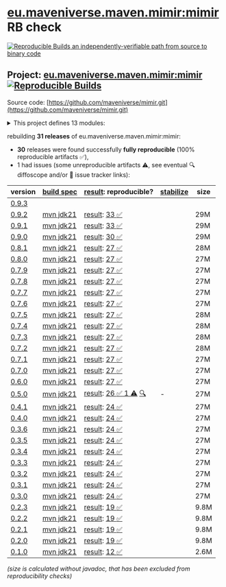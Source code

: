 [eu.maveniverse.maven.mimir:mimir](https://central.sonatype.com/artifact/eu.maveniverse.maven.mimir/mimir/versions) RB check
=======

[![Reproducible Builds](https://reproducible-builds.org/images/logos/rb.svg) an independently-verifiable path from source to binary code](https://reproducible-builds.org/)

## Project: [eu.maveniverse.maven.mimir:mimir](https://central.sonatype.com/artifact/eu.maveniverse.maven.mimir/mimir/versions) [![Reproducible Builds](https://img.shields.io/endpoint?url=https://raw.githubusercontent.com/jvm-repo-rebuild/reproducible-central/master/content/eu/maveniverse/maven/mimir/badge.json)](https://github.com/jvm-repo-rebuild/reproducible-central/blob/master/content/eu/maveniverse/maven/mimir/README.md)

Source code: [https://github.com/maveniverse/mimir.git](https://github.com/maveniverse/mimir.git)

<details><summary>This project defines 13 modules:</summary>

* [eu.maveniverse.maven.mimir.node:bundle](https://central.sonatype.com/artifact/eu.maveniverse.maven.mimir.node/bundle/overview)
* [eu.maveniverse.maven.mimir.node:daemon](https://central.sonatype.com/artifact/eu.maveniverse.maven.mimir.node/daemon/overview)
* [eu.maveniverse.maven.mimir.node:file](https://central.sonatype.com/artifact/eu.maveniverse.maven.mimir.node/file/overview)
* [eu.maveniverse.maven.mimir.node:jgroups](https://central.sonatype.com/artifact/eu.maveniverse.maven.mimir.node/jgroups/overview)
* [eu.maveniverse.maven.mimir.node:minio](https://central.sonatype.com/artifact/eu.maveniverse.maven.mimir.node/minio/overview)
* [eu.maveniverse.maven.mimir.node:node](https://central.sonatype.com/artifact/eu.maveniverse.maven.mimir.node/node/overview)
* [eu.maveniverse.maven.mimir:core](https://central.sonatype.com/artifact/eu.maveniverse.maven.mimir/core/overview)
* [eu.maveniverse.maven.mimir:daemon](https://central.sonatype.com/artifact/eu.maveniverse.maven.mimir/daemon/overview)
* [eu.maveniverse.maven.mimir:daemon-protocol](https://central.sonatype.com/artifact/eu.maveniverse.maven.mimir/daemon-protocol/overview)
* [eu.maveniverse.maven.mimir:extension](https://central.sonatype.com/artifact/eu.maveniverse.maven.mimir/extension/overview)
* [eu.maveniverse.maven.mimir:extension3](https://central.sonatype.com/artifact/eu.maveniverse.maven.mimir/extension3/overview)
* [eu.maveniverse.maven.mimir:mimir](https://central.sonatype.com/artifact/eu.maveniverse.maven.mimir/mimir/overview)
* [eu.maveniverse.maven.mimir:testing](https://central.sonatype.com/artifact/eu.maveniverse.maven.mimir/testing/overview)
</details>

rebuilding **31 releases** of eu.maveniverse.maven.mimir:mimir:
- **30** releases were found successfully **fully reproducible** (100% reproducible artifacts :white_check_mark:),
- 1 had issues (some unreproducible artifacts :warning:, see eventual :mag: diffoscope and/or :memo: issue tracker links):

| version | [build spec](/BUILDSPEC.md) | [result](https://reproducible-builds.org/docs/jvm/): reproducible? | [stabilize](https://github.com/google/oss-rebuild/blob/main/cmd/stabilize/README.md) | size |
| -- | --------- | ------ | ------ | -- |
| [0.9.3](https://central.sonatype.com/artifact/eu.maveniverse.maven.mimir/mimir/0.9.3/pom) | | | |
| [0.9.2](https://central.sonatype.com/artifact/eu.maveniverse.maven.mimir/mimir/0.9.2/pom) | [mvn jdk21](mimir-0.9.2.buildspec) | [result](mimir-0.9.2.buildinfo): [33 :white_check_mark: ](mimir-0.9.2.buildcompare) | | 29M |
| [0.9.1](https://central.sonatype.com/artifact/eu.maveniverse.maven.mimir/mimir/0.9.1/pom) | [mvn jdk21](mimir-0.9.1.buildspec) | [result](mimir-0.9.1.buildinfo): [33 :white_check_mark: ](mimir-0.9.1.buildcompare) | | 29M |
| [0.9.0](https://central.sonatype.com/artifact/eu.maveniverse.maven.mimir/mimir/0.9.0/pom) | [mvn jdk21](mimir-0.9.0.buildspec) | [result](mimir-0.9.0.buildinfo): [30 :white_check_mark: ](mimir-0.9.0.buildcompare) | | 29M |
| [0.8.1](https://central.sonatype.com/artifact/eu.maveniverse.maven.mimir/mimir/0.8.1/pom) | [mvn jdk21](mimir-0.8.1.buildspec) | [result](mimir-0.8.1.buildinfo): [27 :white_check_mark: ](mimir-0.8.1.buildcompare) | | 28M |
| [0.8.0](https://central.sonatype.com/artifact/eu.maveniverse.maven.mimir/mimir/0.8.0/pom) | [mvn jdk21](mimir-0.8.0.buildspec) | [result](mimir-0.8.0.buildinfo): [27 :white_check_mark: ](mimir-0.8.0.buildcompare) | | 27M |
| [0.7.9](https://central.sonatype.com/artifact/eu.maveniverse.maven.mimir/mimir/0.7.9/pom) | [mvn jdk21](mimir-0.7.9.buildspec) | [result](mimir-0.7.9.buildinfo): [27 :white_check_mark: ](mimir-0.7.9.buildcompare) | | 27M |
| [0.7.8](https://central.sonatype.com/artifact/eu.maveniverse.maven.mimir/mimir/0.7.8/pom) | [mvn jdk21](mimir-0.7.8.buildspec) | [result](mimir-0.7.8.buildinfo): [27 :white_check_mark: ](mimir-0.7.8.buildcompare) | | 27M |
| [0.7.7](https://central.sonatype.com/artifact/eu.maveniverse.maven.mimir/mimir/0.7.7/pom) | [mvn jdk21](mimir-0.7.7.buildspec) | [result](mimir-0.7.7.buildinfo): [27 :white_check_mark: ](mimir-0.7.7.buildcompare) | | 27M |
| [0.7.6](https://central.sonatype.com/artifact/eu.maveniverse.maven.mimir/mimir/0.7.6/pom) | [mvn jdk21](mimir-0.7.6.buildspec) | [result](mimir-0.7.6.buildinfo): [27 :white_check_mark: ](mimir-0.7.6.buildcompare) | | 27M |
| [0.7.5](https://central.sonatype.com/artifact/eu.maveniverse.maven.mimir/mimir/0.7.5/pom) | [mvn jdk21](mimir-0.7.5.buildspec) | [result](mimir-0.7.5.buildinfo): [27 :white_check_mark: ](mimir-0.7.5.buildcompare) | | 28M |
| [0.7.4](https://central.sonatype.com/artifact/eu.maveniverse.maven.mimir/mimir/0.7.4/pom) | [mvn jdk21](mimir-0.7.4.buildspec) | [result](mimir-0.7.4.buildinfo): [27 :white_check_mark: ](mimir-0.7.4.buildcompare) | | 28M |
| [0.7.3](https://central.sonatype.com/artifact/eu.maveniverse.maven.mimir/mimir/0.7.3/pom) | [mvn jdk21](mimir-0.7.3.buildspec) | [result](mimir-0.7.3.buildinfo): [27 :white_check_mark: ](mimir-0.7.3.buildcompare) | | 28M |
| [0.7.2](https://central.sonatype.com/artifact/eu.maveniverse.maven.mimir/mimir/0.7.2/pom) | [mvn jdk21](mimir-0.7.2.buildspec) | [result](mimir-0.7.2.buildinfo): [27 :white_check_mark: ](mimir-0.7.2.buildcompare) | | 28M |
| [0.7.1](https://central.sonatype.com/artifact/eu.maveniverse.maven.mimir/mimir/0.7.1/pom) | [mvn jdk21](mimir-0.7.1.buildspec) | [result](mimir-0.7.1.buildinfo): [27 :white_check_mark: ](mimir-0.7.1.buildcompare) | | 27M |
| [0.7.0](https://central.sonatype.com/artifact/eu.maveniverse.maven.mimir/mimir/0.7.0/pom) | [mvn jdk21](mimir-0.7.0.buildspec) | [result](mimir-0.7.0.buildinfo): [27 :white_check_mark: ](mimir-0.7.0.buildcompare) | | 27M |
| [0.6.0](https://central.sonatype.com/artifact/eu.maveniverse.maven.mimir/mimir/0.6.0/pom) | [mvn jdk21](mimir-0.6.0.buildspec) | [result](mimir-0.6.0.buildinfo): [27 :white_check_mark: ](mimir-0.6.0.buildcompare) | | 27M |
| [0.5.0](https://central.sonatype.com/artifact/eu.maveniverse.maven.mimir/mimir/0.5.0/pom) | [mvn jdk21](mimir-0.5.0.buildspec) | [result](mimir-0.5.0.buildinfo): [26 :white_check_mark:  1 :warning:](mimir-0.5.0.buildcompare) [:mag:](mimir-0.5.0.diffoscope) | - | 27M |
| [0.4.1](https://central.sonatype.com/artifact/eu.maveniverse.maven.mimir/mimir/0.4.1/pom) | [mvn jdk21](mimir-0.4.1.buildspec) | [result](mimir-0.4.1.buildinfo): [24 :white_check_mark: ](mimir-0.4.1.buildcompare) | | 27M |
| [0.4.0](https://central.sonatype.com/artifact/eu.maveniverse.maven.mimir/mimir/0.4.0/pom) | [mvn jdk21](mimir-0.4.0.buildspec) | [result](mimir-0.4.0.buildinfo): [24 :white_check_mark: ](mimir-0.4.0.buildcompare) | | 27M |
| [0.3.6](https://central.sonatype.com/artifact/eu.maveniverse.maven.mimir/mimir/0.3.6/pom) | [mvn jdk21](mimir-0.3.6.buildspec) | [result](mimir-0.3.6.buildinfo): [24 :white_check_mark: ](mimir-0.3.6.buildcompare) | | 27M |
| [0.3.5](https://central.sonatype.com/artifact/eu.maveniverse.maven.mimir/mimir/0.3.5/pom) | [mvn jdk21](mimir-0.3.5.buildspec) | [result](mimir-0.3.5.buildinfo): [24 :white_check_mark: ](mimir-0.3.5.buildcompare) | | 27M |
| [0.3.4](https://central.sonatype.com/artifact/eu.maveniverse.maven.mimir/mimir/0.3.4/pom) | [mvn jdk21](mimir-0.3.4.buildspec) | [result](mimir-0.3.4.buildinfo): [24 :white_check_mark: ](mimir-0.3.4.buildcompare) | | 27M |
| [0.3.3](https://central.sonatype.com/artifact/eu.maveniverse.maven.mimir/mimir/0.3.3/pom) | [mvn jdk21](mimir-0.3.3.buildspec) | [result](mimir-0.3.3.buildinfo): [24 :white_check_mark: ](mimir-0.3.3.buildcompare) | | 27M |
| [0.3.2](https://central.sonatype.com/artifact/eu.maveniverse.maven.mimir/mimir/0.3.2/pom) | [mvn jdk21](mimir-0.3.2.buildspec) | [result](mimir-0.3.2.buildinfo): [24 :white_check_mark: ](mimir-0.3.2.buildcompare) | | 27M |
| [0.3.1](https://central.sonatype.com/artifact/eu.maveniverse.maven.mimir/mimir/0.3.1/pom) | [mvn jdk21](mimir-0.3.1.buildspec) | [result](mimir-0.3.1.buildinfo): [24 :white_check_mark: ](mimir-0.3.1.buildcompare) | | 27M |
| [0.3.0](https://central.sonatype.com/artifact/eu.maveniverse.maven.mimir/mimir/0.3.0/pom) | [mvn jdk21](mimir-0.3.0.buildspec) | [result](mimir-0.3.0.buildinfo): [24 :white_check_mark: ](mimir-0.3.0.buildcompare) | | 27M |
| [0.2.3](https://central.sonatype.com/artifact/eu.maveniverse.maven.mimir/mimir/0.2.3/pom) | [mvn jdk21](mimir-0.2.3.buildspec) | [result](mimir-0.2.3.buildinfo): [19 :white_check_mark: ](mimir-0.2.3.buildcompare) | | 9.8M |
| [0.2.2](https://central.sonatype.com/artifact/eu.maveniverse.maven.mimir/mimir/0.2.2/pom) | [mvn jdk21](mimir-0.2.2.buildspec) | [result](mimir-0.2.2.buildinfo): [19 :white_check_mark: ](mimir-0.2.2.buildcompare) | | 9.8M |
| [0.2.1](https://central.sonatype.com/artifact/eu.maveniverse.maven.mimir/mimir/0.2.1/pom) | [mvn jdk21](mimir-0.2.1.buildspec) | [result](mimir-0.2.1.buildinfo): [19 :white_check_mark: ](mimir-0.2.1.buildcompare) | | 9.8M |
| [0.2.0](https://central.sonatype.com/artifact/eu.maveniverse.maven.mimir/mimir/0.2.0/pom) | [mvn jdk21](mimir-0.2.0.buildspec) | [result](mimir-0.2.0.buildinfo): [19 :white_check_mark: ](mimir-0.2.0.buildcompare) | | 9.8M |
| [0.1.0](https://central.sonatype.com/artifact/eu.maveniverse.maven.mimir/mimir/0.1.0/pom) | [mvn jdk21](mimir-0.1.0.buildspec) | [result](mimir-0.1.0.buildinfo): [12 :white_check_mark: ](mimir-0.1.0.buildcompare) | | 2.6M |

<i>(size is calculated without javadoc, that has been excluded from reproducibility checks)</i>

